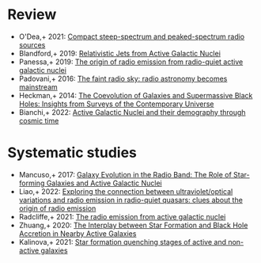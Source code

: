 # Review
* O'Dea,+ 2021: [Compact steep-spectrum and peaked-spectrum radio sources](https://ui.adsabs.harvard.edu/abs/2021A&ARv..29....3O)
* Blandford,+ 2019: [Relativistic Jets from Active Galactic Nuclei](https://ui.adsabs.harvard.edu/abs/2019ARA&A..57..467B)
* Panessa,+ 2019: [The origin of radio emission from radio-quiet active galactic nuclei](https://ui.adsabs.harvard.edu/abs/2019NatAs...3..387P)
* Padovani,+ 2016: [The faint radio sky: radio astronomy becomes mainstream](https://ui.adsabs.harvard.edu/abs/2016A&ARv..24...13P)
* Heckman,+ 2014: [The Coevolution of Galaxies and Supermassive Black Holes: Insights from Surveys of the Contemporary Universe](https://ui.adsabs.harvard.edu/abs/2014ARA&A..52..589H)
* Bianchi,+ 2022: [Active Galactic Nuclei and their demography through cosmic time](https://ui.adsabs.harvard.edu/abs/2022arXiv220316846B)

# Systematic studies
* Mancuso,+ 2017: [Galaxy Evolution in the Radio Band: The Role of Star-forming Galaxies and Active Galactic Nuclei](https://ui.adsabs.harvard.edu/abs/2017ApJ...842...95M)
* Liao,+ 2022: [Exploring the connection between ultraviolet/optical variations and radio emission in radio-quiet quasars: clues about the origin of radio emission](https://ui.adsabs.harvard.edu/abs/2022MNRAS.512..296L)
* Radcliffe,+ 2021: [The radio emission from active galactic nuclei](https://ui.adsabs.harvard.edu/abs/2021A&A...649L...9R)
* Zhuang,+ 2020: [The Interplay between Star Formation and Black Hole Accretion in Nearby Active Galaxies](https://ui.adsabs.harvard.edu/abs/2020ApJ...896..108Z)
* Kalinova,+ 2021: [Star formation quenching stages of active and non-active galaxies](https://ui.adsabs.harvard.edu/abs/2021A&A...648A..64K)
